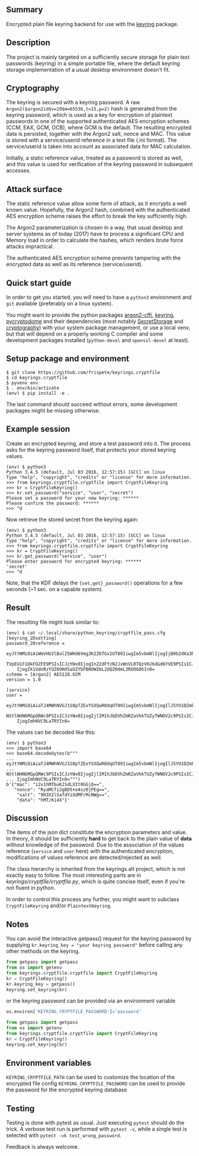 Summary
-------

Encrypted plain file keyring backend for use with the
[keyring](https://pypi.python.org/pypi/keyring)  package.

Description
-----------
The project is mainly targeted on a sufficiently secure storage for plain text
passwords (keyring) in a simple portable file, where the default keyring storage
implementation of a usual desktop environment doesn't fit.

Cryptography
------------
The keyring is secured with a keyring password. A raw
`Argon2($argon2id$v=19$m=65536,t=15,p=2)` hash is generated from the keyring
password, which is used as a key for encryption of plaintext passwords in one of
the supported authenticated AES encryption schemes (CCM, EAX, GCM, OCB), where
GCM is the default. The resulting encrypted data is persisted, together with the
Argon2 salt, nonce and MAC. This value is stored with a service/userid reference
in a text file (.ini format). The service/userid is taken into account as
associated data for MAC calculation.

Initially, a static reference value, treated as a password is stored as well,
and this value is used for verification of the keyring password in subsequent
accesses.

Attack surface
--------------
The static reference value allow some form of attack, as it encrypts a well
known value. Hopefully, the Argon2 hash, combined with the authenticated AES
encryption scheme raises the effort to break the key sufficiently high.

The Argon2 parameterization is chosen in a way, that usual desktop and server
systems as of today (2017) have to process a significant CPU and Memory load
in order to calculate the hashes, which renders brute force attacks impractical.

The authenticated AES encryption scheme prevents tampering with the encrypted
data as well as its reference (service/userid).

Quick start guide
-----------------

In order to get you started, you will need to have a `python3` environment
and `git` available (preferably on a linux system).

You might want to provide the python packages [argon2-cffi](https://pypi.python.org/pypi/argon2_cffi), [keyring](https://pypi.python.org/pypi/keyring), [pycryptodome](https://pypi.python.org/pypi/pycryptodome)
and their dependencies (most notably [SecretStorage](https://pypi.python.org/pypi/SecretStorage) and [cryptography](https://pypi.python.org/pypi/cryptography)) with your
system package management, or use a local venv, but that will depend on a
properly working C compiler and some development packages installed
(`python-devel` and `openssl-devel` at least).

Setup package and environment
-----------------------------

```
$ git clone https://github.com/frispete/keyrings.cryptfile
$ cd keyrings.cryptfile
$ pyvenv env
$ . env/bin/activate
(env) $ pip install -e .
```

The last command should succeed without errors, some development packages might
be missing otherwise.

Example session
---------------

Create an encrypted keyring, and store a test password into it. The process asks
for the keyring password itself, that protects your stored keyring values.

```
(env) $ python3
Python 3.4.5 (default, Jul 03 2016, 12:57:15) [GCC] on linux
Type "help", "copyright", "credits" or "license" for more information.
>>> from keyrings.cryptfile.cryptfile import CryptFileKeyring
>>> kr = CryptFileKeyring()
>>> kr.set_password("service", "user", "secret")
Please set a password for your new keyring: ******
Please confirm the password: ******
>>> ^d
```

Now retrieve the stored secret from the keyring again:

```
(env) $ python3
Python 3.4.5 (default, Jul 03 2016, 12:57:15) [GCC] on linux
Type "help", "copyright", "credits" or "license" for more information.
>>> from keyrings.cryptfile.cryptfile import CryptFileKeyring
>>> kr = CryptFileKeyring()
>>> kr.get_password("service", "user")
Please enter password for encrypted keyring: ******
'secret'
>>> ^d
```

Note, that the KDF delays the `{set,get}_password()` operations for a few seconds
(~1 sec. on a capable system).

Result
------

The resulting file might look similar to:
```
(env) $ cat ~/.local/share/python_keyring/cryptfile_pass.cfg
[keyring_2Dsetting]
password_20reference =
    eyJtYWMiOiAiWmVHU2lBalZ5WHd6Vmg3K2Z6TGx2UT09IiwgIm5vbmNlIjogIjB0b2dKa3RYdmdY
    TVpEU1F1QkFOZFE9PSIsICJzYWx0IjogInZ2dFYzN2JvWnVLRTQzVHJ6dGd6YVE9PSIsICJkYXRh
    IjogIk1UdnRzYUZ6OHdSaUZYbFBHOWZmL2dQZ0dmL3ROOG05In0=
scheme = [Argon2] AES128.GCM
version = 1.0

[service]
user =
    eyJtYWMiOiAiaTJ4MWhNVGJ1S0pTZExYSXQwR0dqUT09IiwgIm5vbmNlIjogIlJ5YU1DZmkyZ0JE
    NStlNHN6MGpQRWc9PSIsICJzYWx0IjogIjlIM1hJbDVhZmRZaVhkTUZyTWNOV2c9PSIsICJkYXRh
    IjogImhNVC9LaTRYIn0=
```

The values can be decoded like this:

```
(env) $ python3
>>> import base64
>>> base64.decodebytes(b"""
... eyJtYWMiOiAiaTJ4MWhNVGJ1S0pTZExYSXQwR0dqUT09IiwgIm5vbmNlIjogIlJ5YU1DZmkyZ0JE
... NStlNHN6MGpQRWc9PSIsICJzYWx0IjogIjlIM1hJbDVhZmRZaVhkTUZyTWNOV2c9PSIsICJkYXRh
... IjogImhNVC9LaTRYIn0=""")
b'{"mac": "i2x1hMTbuKJSdLXIt0GGjQ==",
   "nonce": "RyaMCfi2gBD5+e4sz0jPEg==",
    "salt": "9H3XIl5afdYiXdMFrMcNWg==",
    "data": "hMT/Ki4X"}'
```

Discussion
----------

The items of the json dict constitute the encryption parameters and value. In
theory, it should be sufficiently **hard** to get back to the plain value of
**data** without knowledge of the password. Due to the association of the values
reference (`service` and `user` here) with the authenticated encryption,
modifications of values reference are detected/rejected as well.

The class hierarchy is inherited from the keyrings.alt project, which is not
exactly easy to follow. The most interesting parts are in
*keyrings/cryptfile/cryptfile.py*, which is quite concise itself, even if you're
not fluent in python.

In order to control this process any further, you might want to subclass
`CryptFileKeyring` and/or `PlaintextKeyring`.

Notes
-----

You can avoid the interactive getpass() request for the keyring password by
supplying `kr.keyring_key = "your keyring password"` before calling any other
methods on the keyring.

```python
from getpass import getpass
from os import getenv
from keyrings.cryptfile.cryptfile import CryptFileKeyring
kr = CryptFileKeyring()
kr.keyring_key = getpass()
keyring.set_keyring(kr)
```

or the keyring password can be provided via an environment variable

```python
os.environ['KEYRING_CRYPTFILE_PASSWORD']='password'

from getpass import getpass
from os import getenv
from keyrings.cryptfile.cryptfile import CryptFileKeyring
kr = CryptFileKeyring()
keyring.set_keyring(kr)
```

Environment variables
---------------------
`KEYRING_CRYPTFILE_PATH` can be used to customize the location of the encrypted file config
`KEYRING_CRYPTFILE_PASSWORD` can be used to provide the password for the encrypted keyring database

Testing
-------

Testing is done with pytest as usual. Just executing `pytest` should do the trick.
A verbose test run is performed with `pytest -v`, while a single test is selected
with `pytest -vk test_wrong_password`.

Feedback is always welcome.
